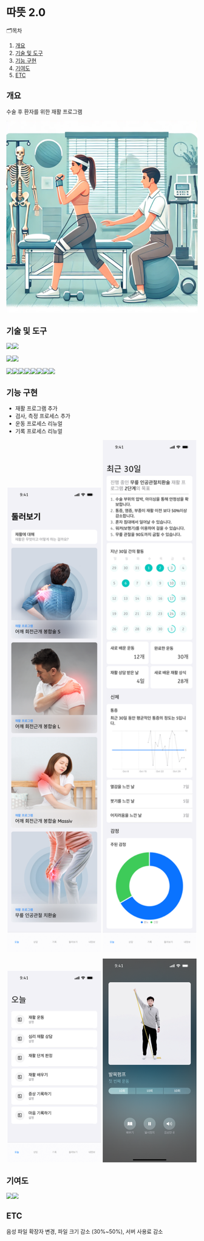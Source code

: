 # 따뜻 2.0
🗂목차
  1. [개요](https://github.com/chani01/portfolio_info/blob/main/murmuring2_0.md#%EA%B0%9C%EC%9A%94)<br>
  2. [기술 및 도구](https://github.com/chani01/portfolio_info/blob/main/murmuring2_0.md#%EA%B8%B0%EC%88%A0-%EB%B0%8F-%EB%8F%84%EA%B5%AC)<br>
  3. [기능 구현](https://github.com/chani01/portfolio_info/blob/main/murmuring2_0.md#%EA%B8%B0%EB%8A%A5-%EA%B5%AC%ED%98%84)<br>
  4. [기여도](https://github.com/chani01/portfolio_info/blob/main/murmuring2_0.md#%EA%B8%B0%EC%97%AC%EB%8F%84)<br>
  5. [ETC](https://github.com/chani01/portfolio_info/blob/main/murmuring2_0.md#etc)
 
## 개요
수술 후 환자를 위한 재활 프로그램

![image](https://github.com/chani01/portfolio_info/blob/main/images/meli/2_0cover.png)

## 기술 및 도구
<img src="https://img.shields.io/badge/Language-%23121011?style=for-the-badge"><img src="https://img.shields.io/badge/kotlin-%237F52FF.svg?style=for-the-badge&logo=kotlin&logoColor=white">

<img src="https://img.shields.io/badge/ide-%23121011?style=for-the-badge"><img src="https://img.shields.io/badge/Android%20Studio-3DDC84.svg?style=for-the-badge&logo=android-studio&logoColor=white">

<img src="https://img.shields.io/badge/Tools-%23121011?style=for-the-badge"><img src="https://img.shields.io/badge/firebase-%23039BE5.svg?style=for-the-badge&logo=firebase"><img src="https://img.shields.io/badge/git-%23F05033.svg?style=for-the-badge&logo=git&logoColor=white"><img src="https://img.shields.io/badge/github-%23000000.svg?style=for-the-badge&logo=github&logoColor=white"><img src="https://img.shields.io/badge/Postman-FF6C37?style=for-the-badge&logo=postman&logoColor=white"><img src="https://img.shields.io/badge/Slack-4A154B?style=for-the-badge&logo=slack&logoColor=white"><img src="https://img.shields.io/badge/figma-%23F24E1E.svg?style=for-the-badge&logo=figma&logoColor=white"><img src="https://img.shields.io/badge/Notion-%23000000.svg?style=for-the-badge&logo=notion&logoColor=white">
## 기능 구현
- 재활 프로그램 추가
- 검사, 측정 프로세스 추가
- 운동 프로세스 리뉴얼
- 기록 프로세스 리뉴얼

<p align="center"> <img src = "https://github.com/chani01/portfolio_info/blob/main/images/meli/meli20(1).png" width="49%" height = "80%">  <img src = "https://github.com/chani01/portfolio_info/blob/main/images/meli/meli20(4).png" width="49%" height = "90%"> </p>
<p align="center"> <img src = "https://github.com/chani01/portfolio_info/blob/main/images/meli/meli20(2).png" width="49%" height = "50%">  <img src = "https://github.com/chani01/portfolio_info/blob/main/images/meli/meli20(3).png" width="49%">

## 기여도
<img src="https://img.shields.io/badge/dev-%23121011?style=for-the-badge"><img src="https://img.shields.io/badge/25-515151?style=for-the-badge">

## ETC
음성 파일 확장자 변경, 파일 크기 감소 (30%~50%), 서버 사용료 감소




